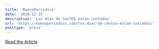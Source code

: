 ```yaml
---
title: 'NuevoPeriodico'
date: '2020-12-15'
description: 'Los días de CentOS están contados'
url: 'https://nuevoperiodico.com/los-dias-de-centos-estan-contados/'
posttype: 'press'
---
```


[Read the Article](https://nuevoperiodico.com/los-dias-de-centos-estan-contados/)
